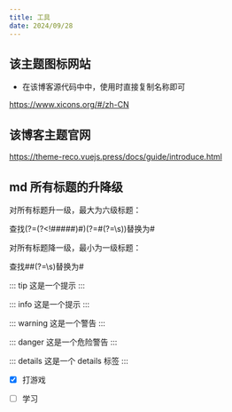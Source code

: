 ```yaml
---
title: 工具
date: 2024/09/28
---
```



## 该主题图标网站
- 在该博客源代码中中，使用时直接复制名称即可

https://www.xicons.org/#/zh-CN

## 该博客主题官网
https://theme-reco.vuejs.press/docs/guide/introduce.html

## md 所有标题的升降级
对所有标题升一级，最大为六级标题：

查找(?=(?<!#####)#)(?=#(?=\s))替换为#

对所有标题降一级，最小为一级标题：

查找##(?=\s)替换为#

::: tip
这是一个提示
:::

::: info
这是一个提示
:::

::: warning
这是一个警告
:::

::: danger
这是一个危险警告
:::

::: details
这是一个 details 标签
:::

- [x] 打游戏
- [ ] 学习

